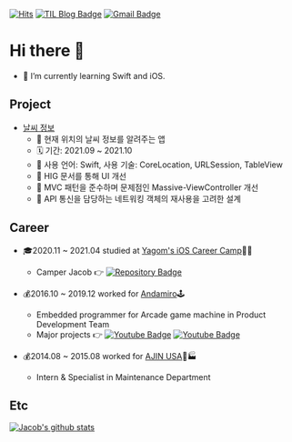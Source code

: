[![Hits](https://hits.seeyoufarm.com/api/count/incr/badge.svg?url=https%3A%2F%2Fgithub.com%2FKyungminLeeDev)](https://hits.seeyoufarm.com)
[![TIL Blog Badge](http://img.shields.io/badge/-Today%20I%20Learned-181717?style=flat-square&logo=github&link=https://kyungminleedev.github.io/)](https://kyungminleedev.github.io/)
[![Gmail Badge](https://img.shields.io/badge/Gmail-d14836?style=flat-square&logo=Gmail&logoColor=white&link=mailto:snugyun01@gmail.com)](mailto:kyungmin.lee.dev@gmail.com)

# Hi there 👋

- 🌱 I’m currently learning Swift and iOS.

## Project

- [날씨 정보](https://github.com/KyungminLeeDev/ios-weather-forecast)
    - 🚀 현재 위치의 날씨 정보를 알려주는 앱
    - 🗓 기간: 2021.09 ~ 2021.10
    - 📌 사용 언어: Swift, 사용 기술: CoreLocation, URLSession, TableView
    - 🤩 HIG 문서를 통해 UI 개선
    - 🔧 MVC 패턴을 준수하며 문제점인 Massive-ViewController 개선
    - 📡 API 통신을 담당하는 네트워킹 객체의 재사용을 고려한 설계

## Career

- 🎓2020.11 ~ 2021.04 studied at [Yagom's iOS Career Camp](https://www.yagom-academy.kr)🐻📱
    - Camper Jacob 👉
    [![Repository Badge](http://img.shields.io/badge/-Repository-181717?style=flat-square&logo=github&link=https://github.com/KyungminLeeDev/iOS_Career_Starter_Camp)](https://github.com/KyungminLeeDev/iOS_Career_Starter_Camp)

- 💰2016.10 ~ 2019.12 worked for [Andamiro](http://www.andamiro.com/en/)🕹
    - Embedded programmer for Arcade game machine in Product Development Team
    - Major projects 👉
    [![Youtube Badge](http://img.shields.io/badge/-Jurassic_World-FF0000?style=flat-square&logo=youtube&link=https://youtu.be/A_c_KgcVX8o)](https://youtu.be/A_c_KgcVX8o)
    [![Youtube Badge](http://img.shields.io/badge/-Eiffel_Tower_2-FF0000?style=flat-square&logo=youtube&link=https://youtu.be/h6DJBfBWSpI)](https://youtu.be/h6DJBfBWSpI)

- 💰2014.08 ~ 2015.08 worked for [AJIN USA](http://wooshinusa.com/ajinusa)🚙🏭
    - Intern & Specialist in Maintenance Department

## Etc

[![Jacob's github stats](https://github-readme-stats.vercel.app/api?username=KyungminLeeDev)](https://github.com/KyungminLeeDev/)

<!--
**KyungminLeeDev/KyungminLeeDev** is a ✨ _special_ ✨ repository because its `README.md` (this file) appears on your GitHub profile.

Here are some ideas to get you started:

- 🔭 I’m currently working on ...
- 🌱 I’m currently learning ...
- 👯 I’m looking to collaborate on ...
- 🤔 I’m looking for help with ...
- 💬 Ask me about ...
- 📫 How to reach me: ...
- 😄 Pronouns: ...
- ⚡ Fun fact: ...
-->
